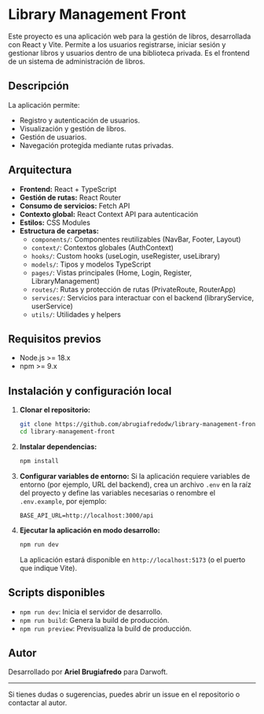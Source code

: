
# Library Management Front

Este proyecto es una aplicación web para la gestión de libros, desarrollada con React y Vite. Permite a los usuarios registrarse, iniciar sesión y gestionar libros y usuarios dentro de una biblioteca privada. Es el frontend de un sistema de administración de libros.

## Descripción

La aplicación permite:
- Registro y autenticación de usuarios.
- Visualización y gestión de libros.
- Gestión de usuarios.
- Navegación protegida mediante rutas privadas.

## Arquitectura

- **Frontend:** React + TypeScript
- **Gestión de rutas:** React Router
- **Consumo de servicios:** Fetch API
- **Contexto global:** React Context API para autenticación
- **Estilos:** CSS Modules
- **Estructura de carpetas:**
  - `components/`: Componentes reutilizables (NavBar, Footer, Layout)
  - `context/`: Contextos globales (AuthContext)
  - `hooks/`: Custom hooks (useLogin, useRegister, useLibrary)
  - `models/`: Tipos y modelos TypeScript
  - `pages/`: Vistas principales (Home, Login, Register, LibraryManagement)
  - `routes/`: Rutas y protección de rutas (PrivateRoute, RouterApp)
  - `services/`: Servicios para interactuar con el backend (libraryService, userService)
  - `utils/`: Utilidades y helpers

## Requisitos previos

- Node.js >= 18.x
- npm >= 9.x

## Instalación y configuración local

1. **Clonar el repositorio:**
   ```bash
   git clone https://github.com/abrugiafredodw/library-management-front.git
   cd library-management-front
   ```

2. **Instalar dependencias:**
   ```bash
   npm install
   ```

3. **Configurar variables de entorno:**
   Si la aplicación requiere variables de entorno (por ejemplo, URL del backend), crea un archivo `.env` en la raíz del proyecto y define las variables necesarias o renombre el `.env.example`, por ejemplo:
   ```env
   BASE_API_URL=http://localhost:3000/api
   ```

4. **Ejecutar la aplicación en modo desarrollo:**
   ```bash
   npm run dev
   ```
   La aplicación estará disponible en `http://localhost:5173` (o el puerto que indique Vite).

## Scripts disponibles

- `npm run dev`: Inicia el servidor de desarrollo.
- `npm run build`: Genera la build de producción.
- `npm run preview`: Previsualiza la build de producción.

## Autor

Desarrollado por **Ariel Brugiafredo** para Darwoft.

---

Si tienes dudas o sugerencias, puedes abrir un issue en el repositorio o contactar al autor.
